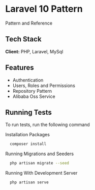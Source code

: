 
# Laravel 10 Pattern

Pattern and Reference 

## Tech Stack

**Client:** PHP, Laravel, MySql




## Features

- Authentication
- Users, Roles and Permissions
- Repository Pattern
- Alibaba Oss Service



## Running Tests

To run tests, run the following command


Installation Packages
```bash
  composer install
```
Running Migrations and Seeders
```bash
  php artisan migrate --seed
```

Running With Development Server 
```bash
  php artisan serve
```

